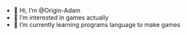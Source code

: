 - 👋 Hi, I’m @Origin-Adam
- 👀 I’m interested in games actually
- 🌱 I’m currently learning programs language to make games


<!---
Origin-Adam/Origin-Adam is a ✨ special ✨ repository because its `README.md` (this file) appears on your GitHub profile.
You can click the Preview link to take a look at your changes.
--->
